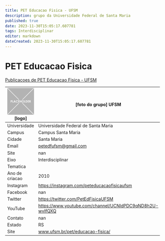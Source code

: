 ```yaml
---
title: PET Educacao Fisica - UFSM
description: grupo da Universidade Federal de Santa Maria
published: true
date: 2023-11-30T15:05:17.607781
tags: Interdisciplinar
editor: markdown
dateCreated: 2023-11-30T15:05:17.607781
---
```


# PET Educacao Fisica

[Publicacoes de PET Educacao Fisica - UFSM](/atividade/249PETEducacaoFisicaUFSM/feed)

| ![placeholder.png](/placeholder.png) [logo] | [foto do grupo] UFSM         |
| ------------------------------------------- | ------------------------------------------------- |
| Universidade                                | Universidade Federal de Santa Maria      |
| Campus                                      | Campus Santa Maria            |
| Cidade                                      | Santa Maria             |
| Email                                       | petedfufsm@gmail.com             |
| Site                                        | nan              |
| Eixo                                        | Interdisciplinar              |
| Tematica                                    |           |
| Ano de criacao                              | 2010        |
| Instagram                                   | https://instagram.com/peteducacaofisicaufsm         |
| Facebook                                    | nan          |
| Twitter                                     | https://twitter.com/PetEdFisicaUFSM           |
| YouTube                                     | https://www.youtube.com/channel/UCNIdPDC9qND8h2U-wvIfQXQ           |
| Contato                                     | nan         |
| Estado                                      |  RS            |
| Site                                        | www.ufsm.br/pet/educacao-fisica/ |
